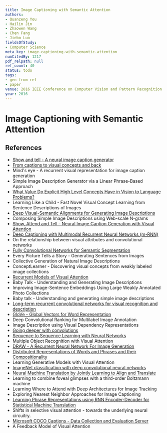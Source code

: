 ```yaml
---
title: Image Captioning with Semantic Attention
authors:
- Quanzeng You
- Hailin Jin
- Zhaowen Wang
- Chen Fang
- Jiebo Luo
fieldsOfStudy:
- Computer Science
meta_key: image-captioning-with-semantic-attention
numCitedBy: 1217
pdf_relpath: null
ref_count: 40
status: todo
tags:
- gen-from-ref
- paper
venue: 2016 IEEE Conference on Computer Vision and Pattern Recognition (CVPR)
year: 2016
---
```


# Image Captioning with Semantic Attention

## References

- [Show and tell - A neural image caption generator](./show-and-tell-a-neural-image-caption-generator.md)
- [From captions to visual concepts and back](./from-captions-to-visual-concepts-and-back.md)
- Mind's eye - A recurrent visual representation for image caption generation
- Simple Image Description Generator via a Linear Phrase-Based Approach
- [What Value Do Explicit High Level Concepts Have in Vision to Language Problems?](./what-value-do-explicit-high-level-concepts-have-in-vision-to-language-problems.md)
- Learning Like a Child - Fast Novel Visual Concept Learning from Sentence Descriptions of Images
- [Deep Visual-Semantic Alignments for Generating Image Descriptions](./deep-visual-semantic-alignments-for-generating-image-descriptions.md)
- Composing Simple Image Descriptions using Web-scale N-grams
- [Show, Attend and Tell - Neural Image Caption Generation with Visual Attention](./show-attend-and-tell-neural-image-caption-generation-with-visual-attention.md)
- [Deep Captioning with Multimodal Recurrent Neural Networks (m-RNN)](./deep-captioning-with-multimodal-recurrent-neural-networks-m-rnn.md)
- On the relationship between visual attributes and convolutional networks
- [Fully Convolutional Networks for Semantic Segmentation](./fully-convolutional-networks-for-semantic-segmentation.md)
- Every Picture Tells a Story - Generating Sentences from Images
- Collective Generation of Natural Image Descriptions
- ConceptLearner - Discovering visual concepts from weakly labeled image collections
- [Recurrent Models of Visual Attention](./recurrent-models-of-visual-attention.md)
- Baby Talk - Understanding and Generating Image Descriptions
- Improving Image-Sentence Embeddings Using Large Weakly Annotated Photo Collections
- Baby talk - Understanding and generating simple image descriptions
- [Long-term recurrent convolutional networks for visual recognition and description](./long-term-recurrent-convolutional-networks-for-visual-recognition-and-description.md)
- [GloVe - Global Vectors for Word Representation](./glove-global-vectors-for-word-representation.md)
- Deep Convolutional Ranking for Multilabel Image Annotation
- Image Description using Visual Dependency Representations
- [Going deeper with convolutions](./going-deeper-with-convolutions.md)
- [Sequence to Sequence Learning with Neural Networks](./sequence-to-sequence-learning-with-neural-networks.md)
- Multiple Object Recognition with Visual Attention
- [DRAW - A Recurrent Neural Network For Image Generation](./draw-a-recurrent-neural-network-for-image-generation.md)
- [Distributed Representations of Words and Phrases and their Compositionality](./distributed-representations-of-words-and-phrases-and-their-compositionality.md)
- Learning Generative Models with Visual Attention
- [ImageNet classification with deep convolutional neural networks](./imagenet-classification-with-deep-convolutional-neural-networks.md)
- [Neural Machine Translation by Jointly Learning to Align and Translate](./neural-machine-translation-by-jointly-learning-to-align-and-translate.md)
- Learning to combine foveal glimpses with a third-order Boltzmann machine
- Learning Where to Attend with Deep Architectures for Image Tracking
- Exploring Nearest Neighbor Approaches for Image Captioning
- [Learning Phrase Representations using RNN Encoder-Decoder for Statistical Machine Translation](./learning-phrase-representations-using-rnn-encoder-decoder-for-statistical-machine-translation.md)
- Shifts in selective visual attention - towards the underlying neural circuitry.
- [Microsoft COCO Captions - Data Collection and Evaluation Server](./microsoft-coco-captions-data-collection-and-evaluation-server.md)
- A Feedback Model of Visual Attention
